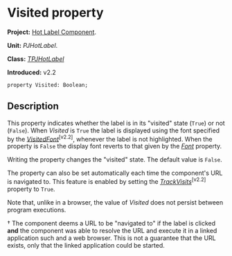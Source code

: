 # Visited property #

**Project:** [Hot Label Component](HotLabelComponent.md).

**Unit:** _PJHotLabel_.

**Class:** _[TPJHotLabel](TPJHotLabel.md)_

**Introduced:** v2.2

```
property Visited: Boolean;
```

## Description ##

This property indicates whether the label is in its "visited" state (`True`) or not (`False`). When _Visited_ is `True` the label is displayed using the font specified by the _[VisitedFont](TPJHotLabelVisitedFont.md)_<sup>[v2.2]</sup>, whenever the label is not highlighted. When the property is `False` the display font reverts to that given by the _[Font](TPJHotLabelFont.md)_ property.

Writing the property changes the "visited" state. The default value is `False`.

The property can also be set automatically each time the component's URL is navigated to. This feature is enabled by setting the _[TrackVisits](TPJHotLabelTrackVisits.md)_<sup>[v2.2]</sup> property to `True`.

Note that, unlike in a browser, the value of _Visited_ does not persist between program executions.

† The component deems a URL to be "navigated to" if the label is clicked **and** the component was able to resolve the URL and execute it in a linked application such and a web browser. This is not a guarantee that the URL exists, only that the linked application could be started.